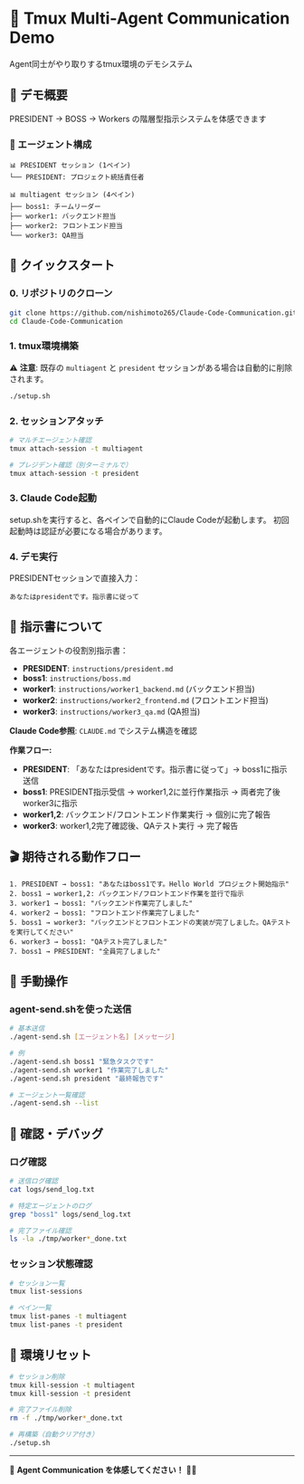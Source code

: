 # 🤖 Tmux Multi-Agent Communication Demo

Agent同士がやり取りするtmux環境のデモシステム

## 🎯 デモ概要

PRESIDENT → BOSS → Workers の階層型指示システムを体感できます

### 👥 エージェント構成

```
📊 PRESIDENT セッション (1ペイン)
└── PRESIDENT: プロジェクト統括責任者

📊 multiagent セッション (4ペイン)  
├── boss1: チームリーダー
├── worker1: バックエンド担当
├── worker2: フロントエンド担当
└── worker3: QA担当
```

## 🚀 クイックスタート

### 0. リポジトリのクローン

```bash
git clone https://github.com/nishimoto265/Claude-Code-Communication.git
cd Claude-Code-Communication
```

### 1. tmux環境構築

⚠️ **注意**: 既存の `multiagent` と `president` セッションがある場合は自動的に削除されます。

```bash
./setup.sh
```

### 2. セッションアタッチ

```bash
# マルチエージェント確認
tmux attach-session -t multiagent

# プレジデント確認（別ターミナルで）
tmux attach-session -t president
```

### 3. Claude Code起動

setup.shを実行すると、各ペインで自動的にClaude Codeが起動します。
初回起動時は認証が必要になる場合があります。

### 4. デモ実行

PRESIDENTセッションで直接入力：
```
あなたはpresidentです。指示書に従って
```

## 📜 指示書について

各エージェントの役割別指示書：
- **PRESIDENT**: `instructions/president.md`
- **boss1**: `instructions/boss.md` 
- **worker1**: `instructions/worker1_backend.md` (バックエンド担当)
- **worker2**: `instructions/worker2_frontend.md` (フロントエンド担当)
- **worker3**: `instructions/worker3_qa.md` (QA担当)

**Claude Code参照**: `CLAUDE.md` でシステム構造を確認

**作業フロー:**
- **PRESIDENT**: 「あなたはpresidentです。指示書に従って」→ boss1に指示送信
- **boss1**: PRESIDENT指示受信 → worker1,2に並行作業指示 → 両者完了後worker3に指示
- **worker1,2**: バックエンド/フロントエンド作業実行 → 個別に完了報告
- **worker3**: worker1,2完了確認後、QAテスト実行 → 完了報告

## 🎬 期待される動作フロー

```
1. PRESIDENT → boss1: "あなたはboss1です。Hello World プロジェクト開始指示"
2. boss1 → worker1,2: バックエンド/フロントエンド作業を並行で指示
3. worker1 → boss1: "バックエンド作業完了しました"
4. worker2 → boss1: "フロントエンド作業完了しました"
5. boss1 → worker3: "バックエンドとフロントエンドの実装が完了しました。QAテストを実行してください"
6. worker3 → boss1: "QAテスト完了しました"
7. boss1 → PRESIDENT: "全員完了しました"
```

## 🔧 手動操作

### agent-send.shを使った送信

```bash
# 基本送信
./agent-send.sh [エージェント名] [メッセージ]

# 例
./agent-send.sh boss1 "緊急タスクです"
./agent-send.sh worker1 "作業完了しました"
./agent-send.sh president "最終報告です"

# エージェント一覧確認
./agent-send.sh --list
```

## 🧪 確認・デバッグ

### ログ確認

```bash
# 送信ログ確認
cat logs/send_log.txt

# 特定エージェントのログ
grep "boss1" logs/send_log.txt

# 完了ファイル確認
ls -la ./tmp/worker*_done.txt
```

### セッション状態確認

```bash
# セッション一覧
tmux list-sessions

# ペイン一覧
tmux list-panes -t multiagent
tmux list-panes -t president
```

## 🔄 環境リセット

```bash
# セッション削除
tmux kill-session -t multiagent
tmux kill-session -t president

# 完了ファイル削除
rm -f ./tmp/worker*_done.txt

# 再構築（自動クリア付き）
./setup.sh
```

---

🚀 **Agent Communication を体感してください！** 🤖✨ 